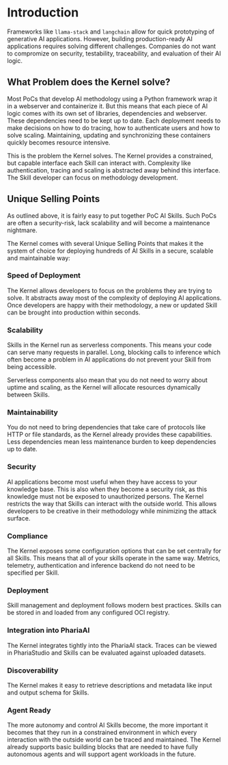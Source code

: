 # Introduction

Frameworks like `llama-stack` and `langchain` allow for quick prototyping of generative AI applications. However, building production-ready AI applications requires solving different challenges. Companies do not want to compromize on security, testability, traceability, and evaluation of their AI logic.

## What Problem does the Kernel solve?

Most PoCs that develop AI methodology using a Python framework wrap it in a webserver and containerize it. But this means that each piece of AI logic comes with its own set of libraries, dependencies and webserver. These dependencies need to be kept up to date. Each deployment needs to make decisions on how to do tracing, how to authenticate users and how to solve scaling. Maintaining, updating and synchronizing these containers quickly becomes resource intensive.

This is the problem the Kernel solves. The Kernel provides a constrained, but capable interface each Skill can interact with.
Complexity like authentication, tracing and scaling is abstracted away behind this interface. The Skill developer can focus on methodology development.

## Unique Selling Points

As outlined above, it is fairly easy to put together PoC AI Skills. Such PoCs are often a security-risk, lack scalability and will become a maintenance nightmare.

The Kernel comes with several Unique Selling Points that makes it the system of choice for deploying hundreds of AI Skills in a secure, scalable and maintainable way:

### Speed of Deployment

The Kernel allows developers to focus on the problems they are trying to solve. It abstracts away most of the complexity of deploying AI applications.
Once developers are happy with their methodology, a new or updated Skill can be brought into production within seconds.

### Scalability

Skills in the Kernel run as serverless components. This means your code can serve many requests in parallel. Long, blocking calls to inference which often
become a problem in AI applications do not prevent your Skill from being accessible.

Serverless components also mean that you do not need to worry about uptime and scaling, as the Kernel will allocate resources dynamically between Skills.

### Maintainability

You do not need to bring dependencies that take care of protocols like HTTP or file standards, as the Kernel already provides these capabilities.
Less dependencies mean less maintenance burden to keep dependencies up to date.

### Security

AI applications become most useful when they have access to your knowledge base.
This is also when they become a security risk, as this knowledge must not be exposed to unauthorized persons.
The Kernel restricts the way that Skills can interact with the outside world. 
This allows developers to be creative in their methodology while minimizing the attack surface.

### Compliance

The Kernel exposes some configuration options that can be set centrally for all Skills.
This means that all of your skills operate in the same way.
Metrics, telemetry, authentication and inference backend do not need to be specified per Skill.

### Deployment

Skill management and deployment follows modern best practices. Skills can be stored in and loaded from any configured OCI registry.

### Integration into PhariaAI

The Kernel integrates tightly into the PhariaAI stack. Traces can be viewed in PhariaStudio and Skills can be evaluated against uploaded datasets.

### Discoverability

The Kernel makes it easy to retrieve descriptions and metadata like input and output schema for Skills.

### Agent Ready

The more autonomy and control AI Skills become, the more important it becomes that they run in a constrained environment in which every interaction
with the outside world can be traced and maintained. The Kernel already supports basic building blocks that are needed to have fully autonomous agents
and will support agent workloads in the future.